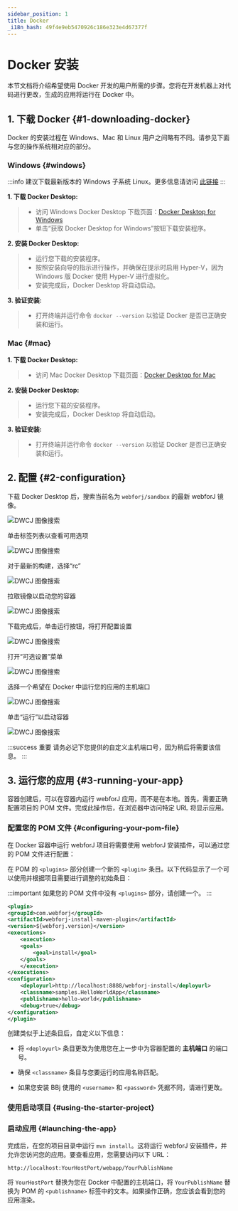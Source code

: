 ```yaml
---
sidebar_position: 1
title: Docker
_i18n_hash: 49f4e9eb5470926c186e323e4d67377f
---
```

# Docker 安装

本节文档将介绍希望使用 Docker 开发的用户所需的步骤。您将在开发机器上对代码进行更改，生成的应用将运行在 Docker 中。

## 1. 下载 Docker {#1-downloading-docker}

Docker 的安装过程在 Windows、Mac 和 Linux 用户之间略有不同。请参见下面与您的操作系统相对应的部分。

### Windows {#windows}

:::info
建议下载最新版本的 Windows 子系统 Linux。更多信息请访问 [此链接](https://learn.microsoft.com/en-us/windows/wsl/install)
:::

**1. 下载 Docker Desktop:**
>- 访问 Windows Docker Desktop 下载页面：[Docker Desktop for Windows](https://www.docker.com/products/docker-desktop/)
>- 单击“获取 Docker Desktop for Windows”按钮下载安装程序。

**2. 安装 Docker Desktop:**
>- 运行您下载的安装程序。
>- 按照安装向导的指示进行操作，并确保在提示时启用 Hyper-V，因为 Windows 版 Docker 使用 Hyper-V 进行虚拟化。
>- 安装完成后，Docker Desktop 将自动启动。

**3. 验证安装:**
>- 打开终端并运行命令 `docker --version` 以验证 Docker 是否已正确安装和运行。

### Mac {#mac}

**1. 下载 Docker Desktop:**
>- 访问 Mac Docker Desktop 下载页面：[Docker Desktop for Mac](https://www.docker.com/products/docker-desktop/)

**2. 安装 Docker Desktop:**
>- 运行您下载的安装程序。
>- 安装完成后，Docker Desktop 将自动启动。

**3. 验证安装:**
>- 打开终端并运行命令 `docker --version` 以验证 Docker 是否已正确安装和运行。

## 2. 配置 {#2-configuration}

下载 Docker Desktop 后，搜索当前名为 `webforj/sandbox` 的最新 webforJ 镜像。

![DWCJ 图像搜索](/img/bbj-installation/docker/Step_1l.png#rounded-border)

单击标签列表以查看可用选项

![DWCJ 图像搜索](/img/bbj-installation/docker/Step_2l.png#rounded-border)

对于最新的构建，选择“rc”

![DWCJ 图像搜索](/img/bbj-installation/docker/Step_3l.png#rounded-border)

拉取镜像以启动您的容器

![DWCJ 图像搜索](/img/bbj-installation/docker/Step_4l.png#rounded-border)

下载完成后，单击运行按钮，将打开配置设置

![DWCJ 图像搜索](/img/bbj-installation/docker/Step_5l.png#rounded-border)

打开“可选设置”菜单

![DWCJ 图像搜索](/img/bbj-installation/docker/Step_6l.png#rounded-border)

选择一个希望在 Docker 中运行您的应用的主机端口

![DWCJ 图像搜索](/img/bbj-installation/docker/Step_7l.png#rounded-border)

单击“运行”以启动容器

![DWCJ 图像搜索](/img/bbj-installation/docker/Step_8l.png#rounded-border)

:::success 重要
请务必记下您提供的自定义主机端口号，因为稍后将需要该信息。
:::

## 3. 运行您的应用 {#3-running-your-app}

容器创建后，可以在容器内运行 webforJ 应用，而不是在本地。首先，需要正确配置项目的 POM 文件。完成此操作后，在浏览器中访问特定 URL 将显示应用。

### 配置您的 POM 文件 {#configuring-your-pom-file}

在 Docker 容器中运行 webforJ 项目将需要使用 webforJ 安装插件，可以通过您的 POM 文件进行配置：

在 POM 的 `<plugins>` 部分创建一个新的 `<plugin>` 条目。以下代码显示了一个可以使用并根据项目需要进行调整的初始条目：

:::important
如果您的 POM 文件中没有 `<plugins>` 部分，请创建一个。
:::

```xml
<plugin>
<groupId>com.webforj</groupId>
<artifactId>webforj-install-maven-plugin</artifactId>
<version>${webforj.version}</version>
<executions>
    <execution>
    <goals>
        <goal>install</goal>
    </goals>
    </execution>
</executions>
<configuration>
    <deployurl>http://localhost:8888/webforj-install</deployurl>
    <classname>samples.HelloWorldApp</classname>
    <publishname>hello-world</publishname>
    <debug>true</debug>
</configuration>
</plugin>
```

创建类似于上述条目后，自定义以下信息：

- 将 `<deployurl>` 条目更改为使用您在上一步中为容器配置的 **主机端口** 的端口号。

- 确保 `<classname>` 条目与您要运行的应用名称匹配。

- 如果您安装 BBj 使用的 `<username>` 和 `<password>` 凭据不同，请进行更改。

### 使用启动项目 {#using-the-starter-project}

<ComponentArchetype
project="bbj-hello-world"
/>

### 启动应用 {#launching-the-app}

完成后，在您的项目目录中运行 `mvn install`。这将运行 webforJ 安装插件，并允许您访问您的应用。要查看应用，您需要访问以下 URL：

`http://localhost:YourHostPort/webapp/YourPublishName`

将 `YourHostPort` 替换为您在 Docker 中配置的主机端口，将 `YourPublishName` 替换为 POM 的 `<publishname>` 标签中的文本。如果操作正确，您应该会看到您的应用渲染。
